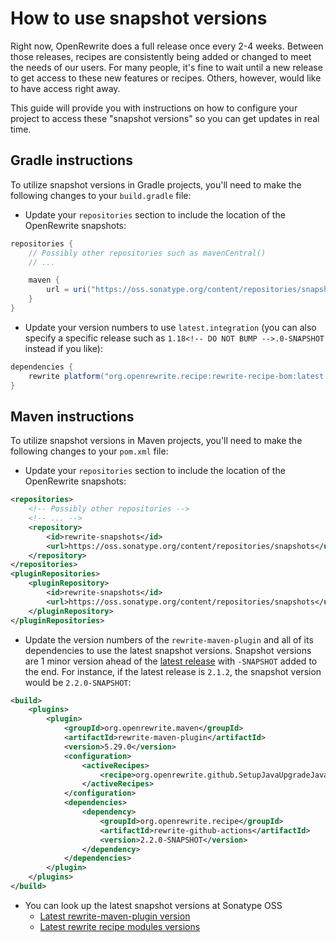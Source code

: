 # How to use snapshot versions

Right now, OpenRewrite does a full release once every 2-4 weeks. Between those releases, recipes are consistently being added or changed to meet the needs of our users. For many people, it's fine to wait until a new release to get access to these new features or recipes. Others, however, would like to have access right away.

This guide will provide you with instructions on how to configure your project to access these "snapshot versions" so you can get updates in real time.

## Gradle instructions

To utilize snapshot versions in Gradle projects, you'll need to make the following changes to your `build.gradle` file:

* Update your `repositories` section to include the location of the OpenRewrite snapshots:

```groovy
repositories {
    // Possibly other repositories such as mavenCentral()
    // ...

    maven {
        url = uri("https://oss.sonatype.org/content/repositories/snapshots/")
    }
}
```

* Update your version numbers to use `latest.integration` (you can also specify a specific release such as `1.18<!-- DO NOT BUMP -->.0-SNAPSHOT` instead if you like):

```groovy
dependencies {
    rewrite platform("org.openrewrite.recipe:rewrite-recipe-bom:latest.integration")
}
```

## Maven instructions

To utilize snapshot versions in Maven projects, you'll need to make the following changes to your `pom.xml` file:

* Update your `repositories` section to include the location of the OpenRewrite snapshots:

```xml
<repositories>
    <!-- Possibly other repositories -->
    <!-- ... -->
    <repository>
        <id>rewrite-snapshots</id>
        <url>https://oss.sonatype.org/content/repositories/snapshots</url>
    </repository>
</repositories>
<pluginRepositories>
    <pluginRepository>
        <id>rewrite-snapshots</id>
        <url>https://oss.sonatype.org/content/repositories/snapshots</url>
    </pluginRepository>
</pluginRepositories>
```

* Update the version numbers of the `rewrite-maven-plugin` and all of its dependencies to use the latest snapshot versions.
  Snapshot versions are 1 minor version ahead of the [latest release](/reference/latest-versions-of-every-openrewrite-module.md) with `-SNAPSHOT` added to the end.
  For instance, if the latest release is `2.1.2`, the snapshot version would be `2.2.0-SNAPSHOT`: <!--DO NOT BUMP-->

```xml
<build>
    <plugins>
        <plugin>
            <groupId>org.openrewrite.maven</groupId>
            <artifactId>rewrite-maven-plugin</artifactId>
            <version>5.29.0</version>
            <configuration>
                <activeRecipes>
                    <recipe>org.openrewrite.github.SetupJavaUpgradeJavaVersion</recipe>
                </activeRecipes>
            </configuration>
            <dependencies>
                <dependency>
                    <groupId>org.openrewrite.recipe</groupId>
                    <artifactId>rewrite-github-actions</artifactId>
                    <version>2.2.0-SNAPSHOT</version>
                </dependency>
            </dependencies>
        </plugin>
    </plugins>
</build>
```

* You can look up the latest snapshot versions at Sonatype OSS
  - [Latest rewrite-maven-plugin version](https://oss.sonatype.org/#nexus-search;gav~org.openrewrite.maven~rewrite-maven-plugin~~~~kw,versionexpand)
  - [Latest rewrite recipe modules versions](https://oss.sonatype.org/#nexus-search;gav~org.openrewrite.recipe~~~~)
